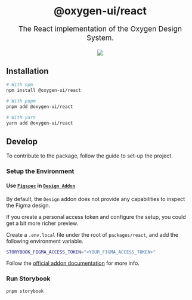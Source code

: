 <p align="center" style="color: #343a40">
  <h1 align="center">@oxygen-ui/react</h1>
</p>
<p align="center" style="font-size: 1.2rem;">The React implementation of the Oxygen Design System.</p>

<div align="center">
  <a href="https://github.com/storybooks/storybook" target="_blank"><img src="https://raw.githubusercontent.com/storybooks/brand/master/badge/badge-storybook.svg"></a>
</div>

## Installation

```bash
# With npm
npm install @oxygen-ui/react

# With pnpm
pnpm add @oxygen-ui/react

# With yarn
yarn add @oxygen-ui/react
```

## Develop

To contribute to the package, follow the guide to set-up the project.

### Setup the Environment

#### Use [`Figspec`](https://github.com/pocka/figspec) in [`Design Addon`](https://storybook.js.org/addons/storybook-addon-designs)

By default, the `Design` addon does not provide any capabilities to inspect the Figma design.

If you create a personal access token and configure the setup, you could get a bit more richer preview.

Create a `.env.local` file under the root of `packages/react`, and add the following environment variable.

```bash
STORYBOOK_FIGMA_ACCESS_TOKEN="<YOUR_FIGMA_ACCESS_TOKEN>"
```

Follow the [official addon documentation](https://pocka.github.io/storybook-addon-designs/?path=/story/docs-figma-figspec-readme--page) for more info.

### Run Storybook

```bash
pnpm storybook
```
